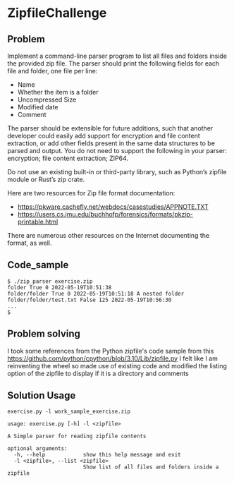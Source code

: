 # ZipfileChallenge

## Problem
Implement a command-line parser program to list all files and folders inside the provided zip file. The parser should
print the following fields for each file and folder, one file per line:
- Name
- Whether the item is a folder
- Uncompressed Size
- Modified date
- Comment

The parser should be extensible for future additions, such that another developer could easily add support for encryption
and file content extraction, or add other fields present in the same data structures to be parsed and output. You do not
need to support the following in your parser: encryption; file content extraction; ZIP64.

Do not use an existing built-in or third-party library, such as Python’s zipfile module or Rust’s zip crate.

Here are two resources for Zip file format documentation:
- https://pkware.cachefly.net/webdocs/casestudies/APPNOTE.TXT
- https://users.cs.jmu.edu/buchhofp/forensics/formats/pkzip-printable.html

There are numerous other resources on the Internet documenting the format, as well.
## Code_sample
```
$ ./zip_parser exercise.zip
folder True 0 2022-05-19T10:51:38
folder/folder True 0 2022-05-19T10:51:18 A nested folder
folder/folder/test.txt False 125 2022-05-19T10:56:30
...
$
```

## Problem solving

I took some references from the Python zipfile's code sample from this https://github.com/python/cpython/blob/3.10/Lib/zipfile.py 
I felt like I am reinventing the wheel so made use of existing code and modified the listing option of the zipfile to display if it is a directory and comments

## Solution Usage 
```
exercise.py -l work_sample_exercise.zip
```
```
usage: exercise.py [-h] -l <zipfile>

A Simple parser for reading zipfile contents

optional arguments:
  -h, --help            show this help message and exit
  -l <zipfile>, --list <zipfile>
                        Show list of all files and folders inside a zipfile
```
